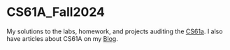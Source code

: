 # CS61A_Fall2024
My solutions to the labs, homework, and projects auditing the [CS61a](https://cs61a.org/). I also have articles about CS61A on my [Blog](https://zzyajohn.github.io/archive/?tag=CS61A).